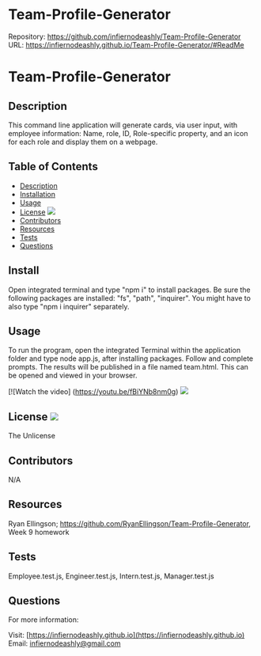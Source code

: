 # Team-Profile-Generator

Repository: https://github.com/infiernodeashly/Team-Profile-Generator
URL: https://infiernodeashly.github.io/Team-Profile-Generator/#ReadMe

# Team-Profile-Generator


  
## Description 
        
This command line application will generate cards, via user input, with employee information: Name, role, ID, Role-specific property, and an icon for each role and display them on a webpage.  

## Table of Contents

* [Description](#description)
* [Installation](#install)
* [Usage](#usage)
* [License](#license) <img src="http://img.shields.io/badge/license-The Unlicense-blue">
* [Contributors](#contributors)
* [Resources](#resources)
* [Tests](#tests)
* [Questions](#questions)

## Install

Open integrated terminal and type "npm i" to install packages. Be sure the following packages are installed: "fs", "path", "inquirer". You might have to also type "npm i inquirer" separately. 

## Usage

To run the program, open the integrated Terminal within the application folder and type node app.js, after installing packages. Follow and complete prompts. The results will be published in a file named team.html. This can be opened and viewed in your browser. 

[![Watch the video] (https://youtu.be/fBiYNb8nm0g) ![](./assets/TeamProfileGenerator.gif)

## License <img src="http://img.shields.io/badge/license-The Unlicense-blue">

The Unlicense

## Contributors

N/A

## Resources

Ryan Ellingson; https://github.com/RyanEllingson/Team-Profile-Generator, Week 9 homework

## Tests

Employee.test.js, Engineer.test.js, Intern.test.js, Manager.test.js

## Questions

For more information:

Visit: [https://infiernodeashly.github.io](https://infiernodeashly.github.io)
Email: infiernodeashly@gmail.com
